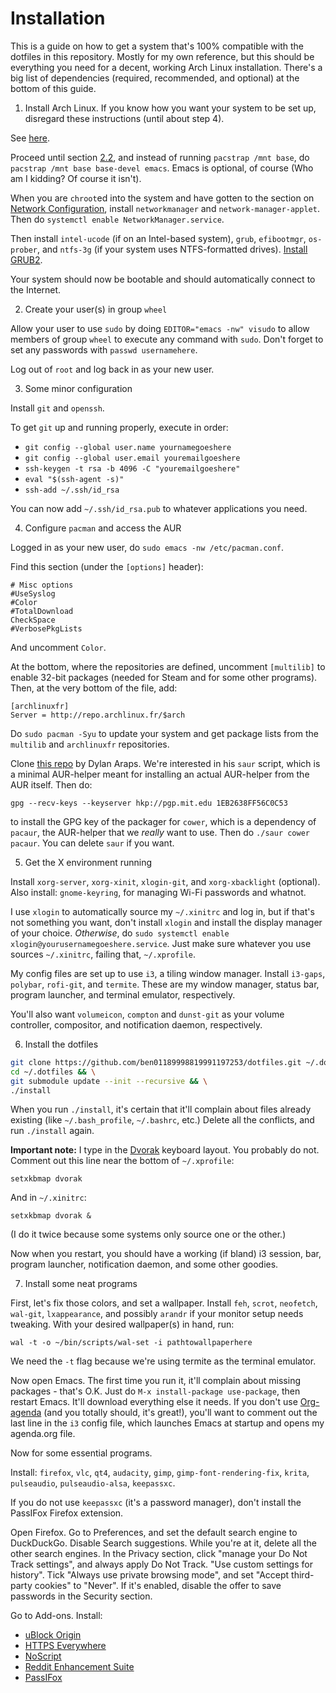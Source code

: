 # Installation

This is a guide on how to get a system that's 100% compatible with the
dotfiles in this repository. Mostly for my own reference, but this
should be everything you need for a decent, working Arch Linux
installation. There's a big list of dependencies (required,
recommended, and optional) at the bottom of this guide.

1. Install Arch Linux. If you know how you want your system to be
   set up, disregard these instructions (until about step 4).

See
[here](https://wiki.archlinux.org/index.php/Installation_guide). 

Proceed until
section
[2.2](https://wiki.archlinux.org/index.php/Installation_guide#Install_the_base_packages),
and instead of running `pacstrap /mnt base`, do `pacstrap /mnt base
base-devel emacs`. Emacs is optional, of course (Who am I
kidding? Of course it isn't).

When you are `chroot`ed into the system and have gotten to the section
on
[Network Configuration](https://wiki.archlinux.org/index.php/Installation_guide#Network_configuration),
install `networkmanager` and `network-manager-applet`. Then do
`systemctl enable NetworkManager.service`.

Then install `intel-ucode` (if on an Intel-based system), `grub`,
`efibootmgr`, `os-prober`, and `ntfs-3g` (if your system uses
NTFS-formatted
drives). [Install GRUB2](https://wiki.archlinux.org/index.php/GRUB#UEFI_systems).

Your system should now be bootable and should automatically connect to
the Internet.

2. Create your user(s) in group `wheel`

Allow your user to use `sudo` by doing `EDITOR="emacs -nw" visudo` to
allow members of group `wheel` to execute any command with
`sudo`. Don't forget to set any passwords with `passwd usernamehere`.

Log out of `root` and log back in as your new user.

3. Some minor configuration

Install `git` and `openssh`.

To get `git` up and running properly, execute in order:

 - `git config --global user.name yournamegoeshere`
 - `git config --global user.email youremailgoeshere`
 - `ssh-keygen -t rsa -b 4096 -C "youremailgoeshere"`
 - `eval "$(ssh-agent -s)"`
 - `ssh-add ~/.ssh/id_rsa`
 
You can now add `~/.ssh/id_rsa.pub` to whatever applications you need.

4. Configure `pacman` and access the AUR

Logged in as your new user, do `sudo emacs -nw /etc/pacman.conf`.

Find this section (under the `[options]` header):

```
# Misc options
#UseSyslog
#Color
#TotalDownload
CheckSpace
#VerbosePkgLists
```

And uncomment `Color`.

At the bottom, where the repositories are defined, uncomment
`[multilib]` to enable 32-bit packages (needed for Steam and for some
other programs). Then, at the very bottom of the file, add:

```
[archlinuxfr]
Server = http://repo.archlinux.fr/$arch
```

Do `sudo pacman -Syu` to update your system and get package lists from
the `multilib` and `archlinuxfr` repositories.

Clone [this repo](https://github.com/dylanaraps/bin) by Dylan
Araps. We're interested in his `saur` script, which is a minimal
AUR-helper meant for installing an actual AUR-helper from the AUR
itself. Then do:

```
gpg --recv-keys --keyserver hkp://pgp.mit.edu 1EB2638FF56C0C53
```

to install the GPG key of the packager for `cower`, which is a
dependency of `pacaur`, the AUR-helper that we *really* want to
use. Then do `./saur cower pacaur`. You can delete `saur` if you want.

5. Get the X environment running

Install `xorg-server`, `xorg-xinit`, `xlogin-git`, and
`xorg-xbacklight` (optional). Also install: `gnome-keyring`, for
managing Wi-Fi passwords and whatnot.

I use `xlogin` to automatically source my `~/.xinitrc` and log in,
but if that's not something you want, don't install `xlogin` and
install the display manager of your choice. *Otherwise*, do `sudo
systemctl enable xlogin@yourusernamegoeshere.service`. Just make sure
whatever you use sources `~/.xinitrc`, failing that, `~/.xprofile`.

My config files are set up to use `i3`, a tiling window
manager. Install `i3-gaps`, `polybar`, `rofi-git`, and
`termite`. These are my window manager, status bar, program launcher,
and terminal emulator, respectively.

You'll also want `volumeicon`, `compton` and `dunst-git` as your
volume controller, compositor, and notification daemon, respectively.

6. Install the dotfiles

```bash
git clone https://github.com/ben01189998819991197253/dotfiles.git ~/.dotfiles && \
cd ~/.dotfiles && \
git submodule update --init --recursive && \
./install
```

When you run `./install`, it's certain that it'll complain about files
already existing (like `~/.bash_profile`, `~/.bashrc`, etc.) Delete
all the conflicts, and run `./install` again.

**Important note:** I type in
the [Dvorak](https://en.wikipedia.org/wiki/Dvorak_Simplified_Keyboard)
keyboard layout. You probably do not. Comment out this line near the
bottom of `~/.xprofile`:

```
setxkbmap dvorak
```

And in `~/.xinitrc`:

```
setxkbmap dvorak &
```

(I do it twice because some systems only source one or the other.)

Now when you restart, you should have a working (if bland) i3 session,
bar, program launcher, notification daemon, and some other goodies.

7. Install some neat programs

First, let's fix those colors, and set a wallpaper. Install `feh`,
`scrot`, `neofetch`, `wal-git`, `lxappearance`, and possibly `arandr`
if your monitor setup needs tweaking. With your desired wallpaper(s)
in hand, run:

```
wal -t -o ~/bin/scripts/wal-set -i pathtowallpaperhere
```

We need the `-t` flag because we're using termite as the terminal
emulator.

Now open Emacs. The first time you run it, it'll complain about
missing packages - that's O.K. Just do `M-x install-package
use-package`, then restart Emacs. It'll download everything else it
needs. If you don't
use [Org-agenda](http://orgmode.org/manual/Agenda-Views.html) (and you
totally should, it's great!), you'll want to comment out the last line
in the `i3` config file, which launches Emacs at startup and opens my
agenda.org file.

Now for some essential programs.

Install: `firefox`, `vlc`, `qt4`, `audacity`, `gimp`,
`gimp-font-rendering-fix`, `krita`, `pulseaudio`, `pulseaudio-alsa`,
`keepassxc`.

If you do not use `keepassxc` (it's a password manager), don't install
the PassIFox Firefox extension.

Open Firefox. Go to Preferences, and set the default search engine to
DuckDuckGo. Disable Search suggestions. While you're at it, delete all
the other search engines. In the Privacy section, click "manage your
Do Not Track settings", and always apply Do Not Track. "Use custom
settings for history". Tick "Always use private browsing mode", and
set "Accept third-party cookies" to "Never". If it's enabled, disable
the offer to save passwords in the Security section.

Go to Add-ons. Install:

 - [uBlock Origin](https://github.com/gorhill/uBlock)
 - [HTTPS Everywhere](https://www.eff.org/https-everywhere)
 - [NoScript](https://noscript.net/)
 - [Reddit Enhancement Suite](https://redditenhancementsuite.com/)
 - [PassIFox](https://github.com/pfn/passifox)
